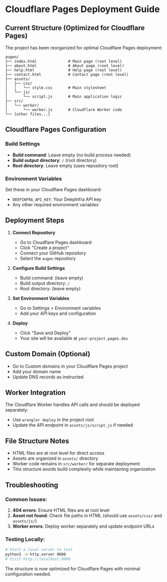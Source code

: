 # Cloudflare Pages Deployment Guide

## Current Structure (Optimized for Cloudflare Pages)

The project has been reorganized for optimal Cloudflare Pages deployment:

```
augen/
├── index.html              # Main page (root level)
├── about.html              # About page (root level) 
├── help.html               # Help page (root level)
├── contact.html            # Contact page (root level)
├── assets/
│   ├── css/
│   │   └── style.css       # Main stylesheet
│   └── js/
│       └── script.js       # Main application logic
├── src/
│   └── worker/
│       └── worker.js       # Cloudflare Worker code
└── [other files...]
```

## Cloudflare Pages Configuration

### Build Settings
- **Build command**: Leave empty (no build process needed)
- **Build output directory**: `/` (root directory)
- **Root directory**: Leave empty (uses repository root)

### Environment Variables
Set these in your Cloudflare Pages dashboard:
- `DEEPINFRA_API_KEY`: Your DeepInfra API key
- Any other required environment variables

## Deployment Steps

1. **Connect Repository**
   - Go to Cloudflare Pages dashboard
   - Click "Create a project"
   - Connect your GitHub repository
   - Select the `augen` repository

2. **Configure Build Settings**
   - Build command: (leave empty)
   - Build output directory: `/`
   - Root directory: (leave empty)

3. **Set Environment Variables**
   - Go to Settings > Environment variables
   - Add your API keys and configuration

4. **Deploy**
   - Click "Save and Deploy"
   - Your site will be available at `your-project.pages.dev`

## Custom Domain (Optional)
- Go to Custom domains in your Cloudflare Pages project
- Add your domain name
- Update DNS records as instructed

## Worker Integration
The Cloudflare Worker handles API calls and should be deployed separately:
- Use `wrangler deploy` in the project root
- Update the API endpoint in `assets/js/script.js` if needed

## File Structure Notes
- HTML files are at root level for direct access
- Assets are organized in `assets/` directory
- Worker code remains in `src/worker/` for separate deployment
- This structure avoids build complexity while maintaining organization

## Troubleshooting

### Common Issues:
1. **404 errors**: Ensure HTML files are at root level
2. **Asset not found**: Check file paths in HTML (should use `assets/css/` and `assets/js/`)
3. **Worker errors**: Deploy worker separately and update endpoint URLs

### Testing Locally:
```bash
# Start a local server to test
python3 -m http.server 8000
# Visit http://localhost:8000
```

The structure is now optimized for Cloudflare Pages with minimal configuration needed.